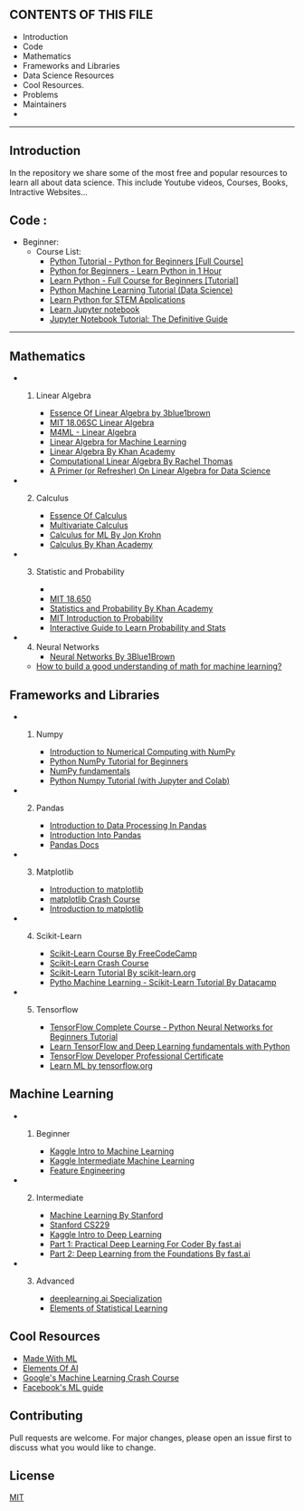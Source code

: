 CONTENTS OF THIS FILE
---------------------

 * Introduction
 * Code
 * Mathematics
 * Frameworks and Libraries
 * Data Science Resources
 * Cool Resources.
 * Problems
 * Maintainers
 * 

---------------------


## Introduction
In the repository we share some of the most free and popular resources to learn all about data science.
This include Youtube videos, Courses, Books, Intractive Websites...
   

## Code :    
-  Beginner:   
     - Course List:    
         - [ Python Tutorial - Python for Beginners [Full Course] ](https://www.youtube.com/watch?v=_uQrJ0TkZlc)   
         - [ Python for Beginners - Learn Python in 1 Hour](https://www.youtube.com/watch?v=kqtD5dpn9C8&t=111s)    
         - [ Learn Python - Full Course for Beginners [Tutorial] ](https://www.youtube.com/watch?v=rfscVS0vtbw)    
         - [ Python Machine Learning Tutorial (Data Science) ](https://www.youtube.com/watch?v=7eh4d6sabA0&t=8s)    
         - [ Learn Python for STEM Applications ](https://www.pythonlikeyoumeanit.com/)   
         - [Learn Jupyter notebook ](https://www.youtube.com/watch?v=HW29067qVWk)   
         - [ Jupyter Notebook Tutorial: The Definitive Guide ](https://www.datacamp.com/community/tutorials/tutorial-jupyter-notebook?utm_source=adwords_ppc&utm_campaignid=1455363063&utm_adgroupid=65083631748&utm_device=c&utm_keyword=&utm_matchtype=b&utm_network=g&utm_adpostion=1t1&utm_creative=332602034364&utm_targetid=dsa-473406581035&utm_loc_interest_ms=&utm_loc_physical_ms=9062010&gclid=EAIaIQobChMIoaXS25Xb4AIVSRSPCh2q9w23EAAYASAAEgJZSvD_BwE)
---

## Mathematics    

   -  1. Linear Algebra

         - [Essence Of Linear Algebra by 3blue1brown](https://www.youtube.com/watch?v=kjBOesZCoqc&list=PL0-GT3co4r2y2YErbmuJw2L5tW4Ew2O5B&ab_channel=3Blue1Brown) 
         - [MIT 18.06SC Linear Algebra](https://www.youtube.com/watch?v=7UJ4CFRGd-U&list=PL221E2BBF13BECF6C&ab_channel=MITOpenCourseWare)
         - [M4ML - Linear Algebra](https://www.youtube.com/watch?v=T73ldK46JqE&list=PLiiljHvN6z1_o1ztXTKWPrShrMrBLo5P3&ab_channel=DigitalLearningHub-ImperialCollegeLondon)
         - [Linear Algebra for Machine Learning](https://www.youtube.com/watch?v=Qc19jQWHdL0&list=PLRDl2inPrWQW1QSWhBU0ki-jq_uElkh2a&ab_channel=JonKrohn)
         - [Linear Algebra By Khan Academy](https://www.khanacademy.org/math/linear-algebra)
         - [Computational Linear Algebra By Rachel Thomas](https://www.youtube.com/playlist?list=PLtmWHNX-gukIc92m1K0P6bIOnZb-mg0hY)
         - [A Primer (or Refresher) On Linear Algebra for Data Science](https://www.youtube.com/watch?v=Qz58vTa8-SY&ab_channel=PyData)

- 2.  Calculus

         - [Essence Of Calculus](https://www.youtube.com/watch?v=WUvTyaaNkzM&list=PL0-GT3co4r2wlh6UHTUeQsrf3mlS2lk6x&ab_channel=3Blue1Brown) 
         - [Multivariate Calculus](https://www.youtube.com/watch?v=cWZLPv4ZJhE&list=PLiiljHvN6z193BBzS0Ln8NnqQmzimTW23&ab_channel=DigitalLearningHub-ImperialCollegeLondon)
         - [Calculus for ML By Jon Krohn](https://www.youtube.com/watch?v=en6cnMEviSU&list=PLRDl2inPrWQVu2OvnTvtkRpJ-wz-URMJx&ab_channel=JonKrohn)
         - [Calculus By Khan Academy](https://www.khanacademy.org/math/calculus-1)

- 3.  Statistic and Probability
   
         - [](https://www.youtube.com/watch?v=jFcYpBOeCOQ&list=PL05umP7R6ij2XCvrRzLokX6EoHWaGA2cC&ab_channel=T%C3%BCbingenMachineLearning)
         - [MIT 18.650](https://www.youtube.com/watch?v=VPZD_aij8H0&list=PLhCZ6hqIXyidtb9wNpBxLB5AuBcLTg7-S&ab_channel=MITOpenCourseWare)
         - [Statistics and Probability By Khan Academy](https://www.khanacademy.org/math/statistics-probability/)
         - [MIT Introduction to Probability](https://www.youtube.com/watch?v=1uW3qMFA9Ho&list=PLUl4u3cNGP60hI9ATjSFgLZpbNJ7myAg6&ab_channel=MITOpenCourseWare)
         - [Interactive Guide to Learn Probability and Stats](https://seeing-theory.brown.edu/basic-probability/index.html)
   
- 4.  Neural Networks
         - [Neural Networks By 3Blue1Brown](https://www.youtube.com/playlist?list=PLZHQObOWTQDNU6R1_67000Dx_ZCJB-3pi)


   - [How to build a good understanding of math for machine learning?](https://twitter.com/TivadarDanka/status/1426158532311896067)

## Frameworks and Libraries

   - 1.  Numpy

         - [Introduction to Numerical Computing with NumPy](https://www.youtube.com/watch?v=ZB7BZMhfPgk&t=974s)
         - [Python NumPy Tutorial for Beginners](https://www.youtube.com/watch?v=QUT1VHiLmmI&t=1217s)
         - [NumPy fundamentals](https://numpy.org/doc/stable/user/basics.html)
         - [Python Numpy Tutorial (with Jupyter and Colab)](https://cs231n.github.io/python-numpy-tutorial/)

   - 2.  Pandas

         - [Introduction to Data Processing In Pandas](https://www.youtube.com/watch?v=5rNu16O3YNE&t=8s)
         - [Introduction Into Pandas](https://www.python-course.eu/pandas.php)
         - [Pandas Docs](https://pandas.pydata.org/docs/user_guide/index.html)
   
   - 3. Matplotlib

         - [Introduction to matplotlib](https://www.youtube.com/watch?v=Tr4DYo4v5AY&t=5051s)
         - [matplotlib Crash Course](https://www.youtube.com/watch?v=3Xc3CA655Y4)
         - [Introduction to matplotlib](https://matplotlib.org/stable/tutorials/index.html)
   - 4. Scikit-Learn 
   
         - [Scikit-Learn Course By FreeCodeCamp](https://www.youtube.com/watch?v=tPYj3fFJGjk&ab_channel=freeCodeCamp.org)
         - [Scikit-Learn Crash Course](https://www.youtube.com/watch?v=0B5eIE_1vpU&t=33s&ab_channel=freeCodeCamp.org)
         - [Scikit-Learn Tutorial By scikit-learn.org](https://scikit-learn.org/stable/tutorial/index.html)
         - [Pytho Machine Learning - Scikit-Learn Tutorial By Datacamp](https://www.datacamp.com/community/tutorials/machine-learning-python)

   - 5. Tensorflow
   
         - [TensorFlow Complete Course - Python Neural Networks for Beginners Tutorial ](https://www.youtube.com/watch?v=pqNCD_5r0IU&t=45s&ab_channel=freeCodeCamp.org)
         - [Learn TensorFlow and Deep Learning fundamentals with Python](https://www.youtube.com/watch?v=tpCFfeUEGs8&t=53s&ab_channel=DanielBourke)
         - [TensorFlow Developer Professional Certificate](https://www.coursera.org/professional-certificates/tensorflow-in-practice)
         - [Learn ML by tensorflow.org](https://www.tensorflow.org/resources/learn-ml) 

## Machine Learning  

   - 1. Beginner

         - [Kaggle Intro to Machine Learning](https://www.kaggle.com/learn/intro-to-machine-learning)
         - [Kaggle Intermediate Machine Learning](https://www.kaggle.com/learn/intermediate-machine-learning)
         - [Feature Engineering](https://www.kaggle.com/learn/feature-engineering)

   - 2. Intermediate

         - [Machine Learning By Stanford](https://www.coursera.org/learn/machine-learning?utm_source=deeplearningai&utm_medium=institutions&utm_campaign=WebsiteCoursesDLSTopButton)
         - [Stanford CS229](https://www.youtube.com/watch?v=jGwO_UgTS7I&list=PLoROMvodv4rMiGQp3WXShtMGgzqpfVfbU&ab_channel=stanfordonline)
         - [Kaggle Intro to Deep Learning](https://www.kaggle.com/learn/intro-to-deep-learning)
         - [Part 1: Practical Deep Learning For Coder By fast.ai](https://course.fast.ai/)
         - [Part 2: Deep Learning from the Foundations By fast.ai](https://course19.fast.ai/part2)

   - 3. Advanced

         - [deeplearning.ai Specialization](https://www.deeplearning.ai/program/deep-learning-specialization/)
         - [Elements of Statistical Learning](https://www.youtube.com/watch?v=5N9V07EIfIg&list=PLOg0ngHtcqbPTlZzRHA2ocQZqB1D_qZ5V&ab_channel=DataScienceAnalytics)

## Cool Resources
   - [Made With ML](https://madewithml.com/)
   - [Elements Of AI](https://www.elementsofai.com/)
   - [Google's Machine Learning Crash Course](https://developers.google.com/machine-learning/crash-course)
   - [Facebook's ML guide](https://research.fb.com/blog/2018/05/the-facebook-field-guide-to-machine-learning-video-series/)
## Contributing
Pull requests are welcome. For major changes, please open an issue first to discuss what you would like to change.


## License
[MIT](https://github.com/alanturingaiclub/data-science-recources/blob/main/LICENSE)
